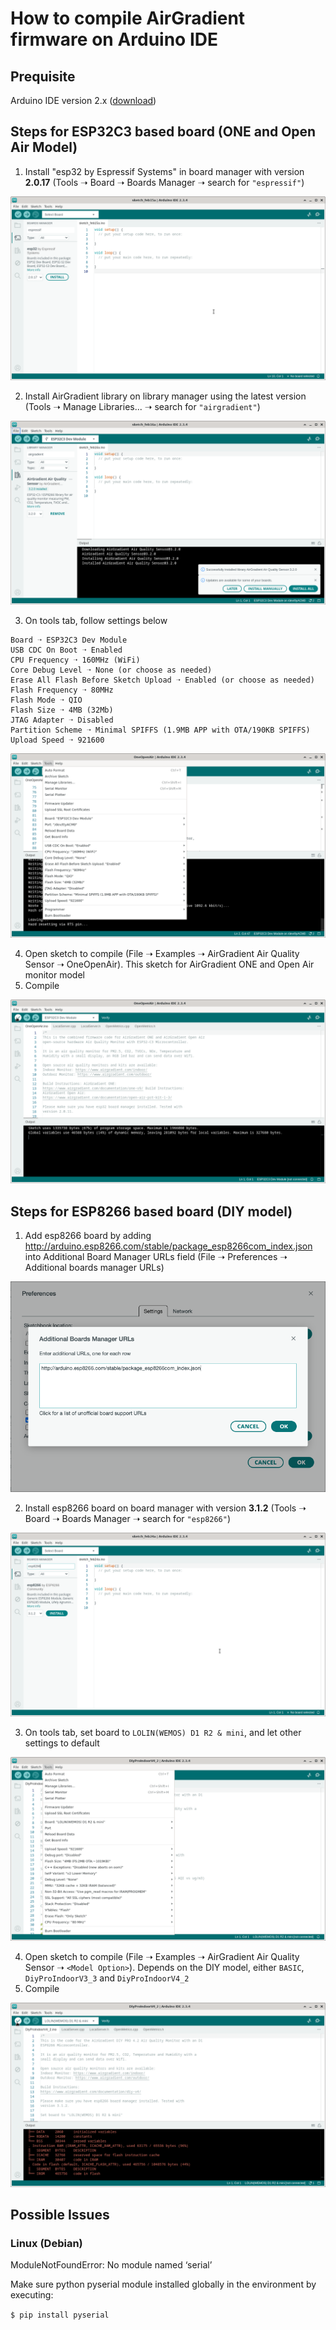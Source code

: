 # How to compile AirGradient firmware on Arduino IDE

## Prequisite

Arduino IDE version 2.x ([download](https://www.arduino.cc/en/software))

## Steps for ESP32C3 based board (ONE and Open Air Model)

1. Install "esp32 by Espressif Systems" in board manager with version **2.0.17** (Tools ➝ Board ➝ Boards Manager ➝ search for `"espressif"`)

![board manager](images/esp32-board.png)

2. Install AirGradient library on library manager using the latest version (Tools ➝ Manage Libraries... ➝ search for `"airgradient"`) 

![Aigradient Library](images/ag-lib.png)

3. On tools tab, follow settings below

```
Board ➝ ESP32C3 Dev Module
USB CDC On Boot ➝ Enabled
CPU Frequency ➝ 160MHz (WiFi)
Core Debug Level ➝ None (or choose as needed)
Erase All Flash Before Sketch Upload ➝ Enabled (or choose as needed)
Flash Frequency ➝ 80MHz
Flash Mode ➝ QIO
Flash Size ➝ 4MB (32Mb)
JTAG Adapter ➝ Disabled
Partition Scheme ➝ Minimal SPIFFS (1.9MB APP with OTA/190KB SPIFFS)
Upload Speed ➝ 921600
```

![Compile Settings](images/settings.png)

4. Open sketch to compile (File ➝ Examples ➝ AirGradient Air Quality Sensor ➝ OneOpenAir). This sketch for AirGradient ONE and Open Air monitor model
5. Compile

![compiled esp32](images/compiled.png)

## Steps for ESP8266 based board (DIY model)

1. Add esp8266 board by adding http://arduino.esp8266.com/stable/package_esp8266com_index.json into Additional Board Manager URLs field (File ➝ Preferences ➝ Additional boards manager URLs)

![additional-board](images/additional-board.png)

2. Install esp8266 board on board manager with version **3.1.2** (Tools ➝ Board ➝ Boards Manager ➝ search for `"esp8266"`)

![board manager](images/esp8266-board.png)

3. On tools tab, set board to `LOLIN(WEMOS) D1 R2 & mini`, and let other settings to default

![settings esp8266](images/settings-esp8266.png)

4. Open sketch to compile (File ➝ Examples ➝ AirGradient Air Quality Sensor ➝ `<Model Option>`). Depends on the DIY model, either `BASIC`, `DiyProIndoorV3_3` and `DiyProIndoorV4_2` 
5. Compile

![compiled esp8266](images/compiled-esp8266.png)

## Possible Issues

### Linux (Debian)

ModuleNotFoundError: No module named ‘serial’

Make sure python pyserial module installed globally in the environment by executing: 

`$ pip install pyserial`